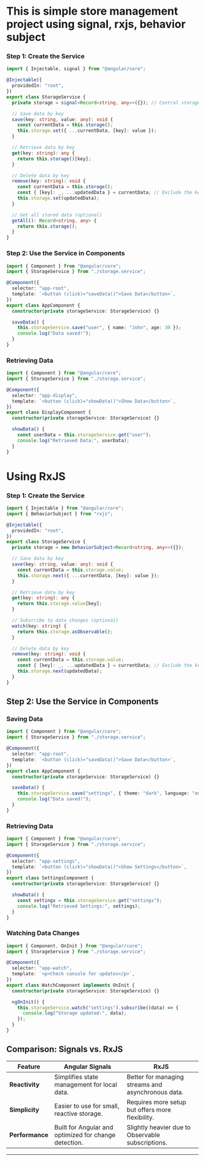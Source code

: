 # This is simple store management project using signal, rxjs, behavior subject

### Step 1: Create the Service

```ts
import { Injectable, signal } from "@angular/core";

@Injectable({
  providedIn: "root",
})
export class StorageService {
  private storage = signal<Record<string, any>>({}); // Central storage using signals

  // Save data by key
  save(key: string, value: any): void {
    const currentData = this.storage();
    this.storage.set({ ...currentData, [key]: value });
  }

  // Retrieve data by key
  get(key: string): any {
    return this.storage()[key];
  }

  // Delete data by key
  remove(key: string): void {
    const currentData = this.storage();
    const { [key]: _, ...updatedData } = currentData; // Exclude the key to remove
    this.storage.set(updatedData);
  }

  // Get all stored data (optional)
  getAll(): Record<string, any> {
    return this.storage();
  }
}
```

### Step 2: Use the Service in Components

```ts
import { Component } from "@angular/core";
import { StorageService } from "./storage.service";

@Component({
  selector: "app-root",
  template: `<button (click)="saveData()">Save Data</button>`,
})
export class AppComponent {
  constructor(private storageService: StorageService) {}

  saveData() {
    this.storageService.save("user", { name: "John", age: 30 });
    console.log("Data saved!");
  }
}
```

### Retrieving Data

```ts
import { Component } from "@angular/core";
import { StorageService } from "./storage.service";

@Component({
  selector: "app-display",
  template: `<button (click)="showData()">Show Data</button>`,
})
export class DisplayComponent {
  constructor(private storageService: StorageService) {}

  showData() {
    const userData = this.storageService.get("user");
    console.log("Retrieved Data:", userData);
  }
}
```

# Using RxJS

### Step 1: Create the Service

```ts
import { Injectable } from "@angular/core";
import { BehaviorSubject } from "rxjs";

@Injectable({
  providedIn: "root",
})
export class StorageService {
  private storage = new BehaviorSubject<Record<string, any>>({});

  // Save data by key
  save(key: string, value: any): void {
    const currentData = this.storage.value;
    this.storage.next({ ...currentData, [key]: value });
  }

  // Retrieve data by key
  get(key: string): any {
    return this.storage.value[key];
  }

  // Subscribe to data changes (optional)
  watch(key: string) {
    return this.storage.asObservable();
  }

  // Delete data by key
  remove(key: string): void {
    const currentData = this.storage.value;
    const { [key]: _, ...updatedData } = currentData; // Exclude the key to remove
    this.storage.next(updatedData);
  }
}
```

## Step 2: Use the Service in Components

### Saving Data

```ts
import { Component } from "@angular/core";
import { StorageService } from "./storage.service";

@Component({
  selector: "app-root",
  template: `<button (click)="saveData()">Save Data</button>`,
})
export class AppComponent {
  constructor(private storageService: StorageService) {}

  saveData() {
    this.storageService.save("settings", { theme: "dark", language: "en" });
    console.log("Data saved!");
  }
}
```

### Retrieving Data

```ts
import { Component } from "@angular/core";
import { StorageService } from "./storage.service";

@Component({
  selector: "app-settings",
  template: `<button (click)="showData()">Show Settings</button>`,
})
export class SettingsComponent {
  constructor(private storageService: StorageService) {}

  showData() {
    const settings = this.storageService.get("settings");
    console.log("Retrieved Settings:", settings);
  }
}
```

### Watching Data Changes

```ts
import { Component, OnInit } from "@angular/core";
import { StorageService } from "./storage.service";

@Component({
  selector: "app-watch",
  template: `<p>Check console for updates</p>`,
})
export class WatchComponent implements OnInit {
  constructor(private storageService: StorageService) {}

  ngOnInit() {
    this.storageService.watch("settings").subscribe((data) => {
      console.log("Storage updated:", data);
    });
  }
}
```





## Comparison: Signals vs. RxJS

| Feature                 | Angular Signals                                | RxJS                                             |
|-------------------------|-----------------------------------------------|-------------------------------------------------|
| **Reactivity**          | Simplifies state management for local data.   | Better for managing streams and asynchronous data. |
| **Simplicity**          | Easier to use for small, reactive storage.    | Requires more setup but offers more flexibility. |
| **Performance**         | Built for Angular and optimized for change detection. | Slightly heavier due to Observable subscriptions. |

---
